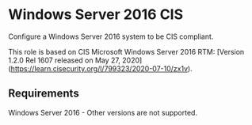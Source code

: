 Windows Server 2016 CIS
=========

Configure a Windows Server 2016 system to be CIS compliant.

This role is based on CIS Microsoft Windows Server 2016 RTM: [Version 1.2.0 Rel 1607 released on May 27, 2020] (https://learn.cisecurity.org/l/799323/2020-07-10/zx1v).

Requirements
------------

Windows Server 2016 - Other versions are not supported.